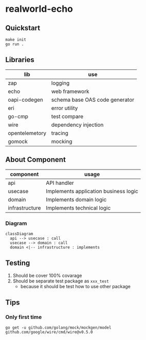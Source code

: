 # realworld-echo

## Quickstart

```console
make init
go run .
```

## Libraries

| lib            | use                            |
| -------------- | ------------------------------ |
| zap            | logging                        |
| echo           | web framework                  |
| oapi-codegen   | schema base OAS code generator |
| eri            | error utility                  |
| go-cmp         | test compare                   |
| wire           | dependency injection           |
| opentelemetory | tracing                        |
| gomock         | mocking                        |

## About Component

| component      | usage                                 |
| -------------- | ------------------------------------- |
| api            | API handler                           |
| usecase        | Implements application business logic |
| domain         | Implements domain logic               |
| infrastructure | Implements technical logic            |

### Diagram

```mermaid
classDiagram
  api --> usecase : call
  usecase --> domain : call
  domain <|-- infrastructure : implements
```

## Testing

1. Should be cover 100% covarage
1. Should be separate test package as `xxx_test`
   - because it should be test how to use other package

## Tips

### Only first time

```console
go get -u github.com/golang/mock/mockgen/model github.com/google/wire/cmd/wire@v0.5.0
```
